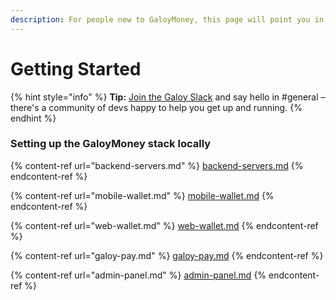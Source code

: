 ```yaml
---
description: For people new to GaloyMoney, this page will point you in the right direction.
---
```


# Getting Started

{% hint style="info" %}
**Tip:** [Join the Galoy Slack](https://join.slack.com/t/galoymoney-workspace/shared\_invite/zt-rvnhsdb5-72AZCD\_jzw6\_Q05aCs0SgA) and say hello in #general – there's a community of devs happy to help you get up and running.
{% endhint %}

### Setting up the GaloyMoney stack locally

{% content-ref url="backend-servers.md" %}
[backend-servers.md](backend-servers.md)
{% endcontent-ref %}

{% content-ref url="mobile-wallet.md" %}
[mobile-wallet.md](mobile-wallet.md)
{% endcontent-ref %}

{% content-ref url="web-wallet.md" %}
[web-wallet.md](web-wallet.md)
{% endcontent-ref %}

{% content-ref url="galoy-pay.md" %}
[galoy-pay.md](galoy-pay.md)
{% endcontent-ref %}

{% content-ref url="admin-panel.md" %}
[admin-panel.md](admin-panel.md)
{% endcontent-ref %}

